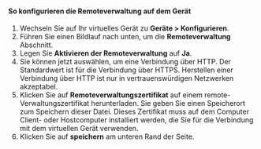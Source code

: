 
#### <a name="to-configure-remote-management-on-the-device"></a>So konfigurieren die Remoteverwaltung auf dem Gerät
1. Wechseln Sie auf Ihr virtuelles Gerät zu **Geräte > Konfigurieren**.
2. Führen Sie einen Bildlauf nach unten, um die **Remoteverwaltung** Abschnitt.
3. Legen Sie **Aktivieren der Remoteverwaltung** auf **Ja**.
4. Sie können jetzt auswählen, um eine Verbindung über HTTP. Der Standardwert ist für die Verbindung über HTTPS. Herstellen einer Verbindung über HTTP ist nur in vertrauenswürdigen Netzwerken akzeptabel.
5. Klicken Sie auf **Remoteverwaltungszertifikat** auf einem remote-Verwaltungszertifikat herunterladen. Sie geben Sie einen Speicherort zum Speichern dieser Datei. Dieses Zertifikat muss auf dem Computer Client- oder Hostcomputer installiert werden, die Sie für die Verbindung mit dem virtuellen Gerät verwenden.
6. Klicken Sie auf **speichern** am unteren Rand der Seite.

